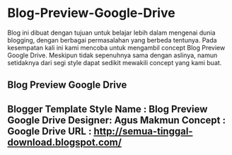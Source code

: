 Blog-Preview-Google-Drive
=========================
Blog ini dibuat dengan tujuan untuk belajar lebih dalam mengenai dunia blogging,
dengan berbagai permasalahan yang berbeda tentunya.
Pada kesempatan kali ini kami mencoba untuk mengambil concept Blog Preview Google Drive.
Meskipun tidak sepenuhnya sama dengan aslinya, namun setidaknya dari segi style dapat sedikit mewakili concept yang kami buat.


Blog Preview Google Drive
-----------------------------------------------
Blogger Template Style
Name    : Blog Preview Google Drive
Designer: Agus Makmun
Concept : Google Drive
URL     : http://semua-tinggal-download.blogspot.com/
-----------------------------------------------
